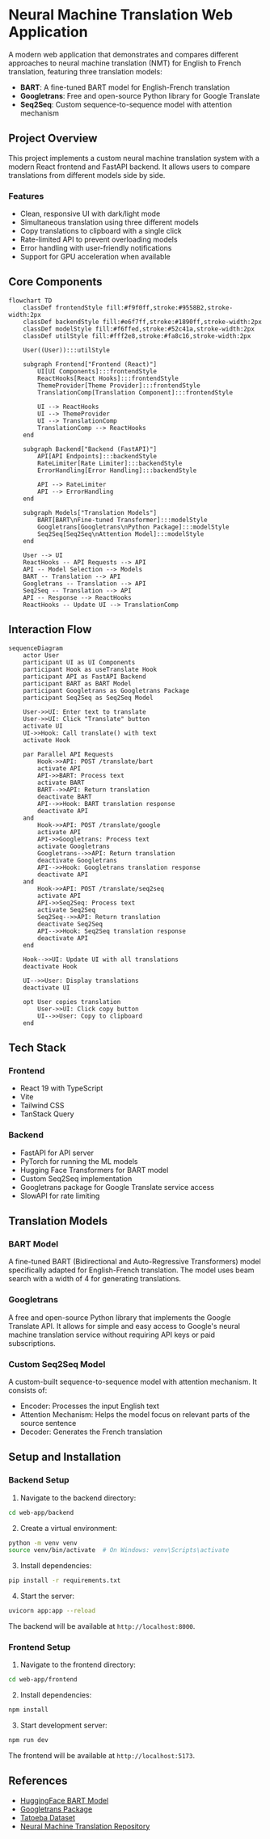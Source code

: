 # Neural Machine Translation Web Application

A modern web application that demonstrates and compares different approaches to neural machine translation (NMT) for English to French translation, featuring three translation models:

- **BART**: A fine-tuned BART model for English-French translation
- **Googletrans**: Free and open-source Python library for Google Translate
- **Seq2Seq**: Custom sequence-to-sequence model with attention mechanism

## Project Overview

This project implements a custom neural machine translation system with a modern React frontend and FastAPI backend. It allows users to compare translations from different models side by side.

### Features

- Clean, responsive UI with dark/light mode
- Simultaneous translation using three different models
- Copy translations to clipboard with a single click
- Rate-limited API to prevent overloading models
- Error handling with user-friendly notifications
- Support for GPU acceleration when available

## Core Components

```mermaid
flowchart TD
    classDef frontendStyle fill:#f9f0ff,stroke:#9558B2,stroke-width:2px
    classDef backendStyle fill:#e6f7ff,stroke:#1890ff,stroke-width:2px
    classDef modelStyle fill:#f6ffed,stroke:#52c41a,stroke-width:2px
    classDef utilStyle fill:#fff2e8,stroke:#fa8c16,stroke-width:2px

    User((User)):::utilStyle
    
    subgraph Frontend["Frontend (React)"]
        UI[UI Components]:::frontendStyle
        ReactHooks[React Hooks]:::frontendStyle
        ThemeProvider[Theme Provider]:::frontendStyle
        TranslationComp[Translation Component]:::frontendStyle
        
        UI --> ReactHooks
        UI --> ThemeProvider
        UI --> TranslationComp
        TranslationComp --> ReactHooks
    end
    
    subgraph Backend["Backend (FastAPI)"]
        API[API Endpoints]:::backendStyle
        RateLimiter[Rate Limiter]:::backendStyle
        ErrorHandling[Error Handling]:::backendStyle
        
        API --> RateLimiter
        API --> ErrorHandling
    end
    
    subgraph Models["Translation Models"]
        BART[BART\nFine-tuned Transformer]:::modelStyle
        Googletrans[Googletrans\nPython Package]:::modelStyle
        Seq2Seq[Seq2Seq\nAttention Model]:::modelStyle
    end
    
    User --> UI
    ReactHooks -- API Requests --> API
    API -- Model Selection --> Models
    BART -- Translation --> API
    Googletrans -- Translation --> API
    Seq2Seq -- Translation --> API
    API -- Response --> ReactHooks
    ReactHooks -- Update UI --> TranslationComp
```

## Interaction Flow

```mermaid
sequenceDiagram
    actor User
    participant UI as UI Components
    participant Hook as useTranslate Hook
    participant API as FastAPI Backend
    participant BART as BART Model
    participant Googletrans as Googletrans Package
    participant Seq2Seq as Seq2Seq Model
    
    User->>UI: Enter text to translate
    User->>UI: Click "Translate" button
    activate UI
    UI->>Hook: Call translate() with text
    activate Hook
    
    par Parallel API Requests
        Hook->>API: POST /translate/bart
        activate API
        API->>BART: Process text
        activate BART
        BART-->>API: Return translation
        deactivate BART
        API-->>Hook: BART translation response
        deactivate API
    and
        Hook->>API: POST /translate/google
        activate API
        API->>Googletrans: Process text
        activate Googletrans
        Googletrans-->>API: Return translation
        deactivate Googletrans
        API-->>Hook: Googletrans translation response
        deactivate API
    and
        Hook->>API: POST /translate/seq2seq
        activate API
        API->>Seq2Seq: Process text
        activate Seq2Seq
        Seq2Seq-->>API: Return translation
        deactivate Seq2Seq
        API-->>Hook: Seq2Seq translation response
        deactivate API
    end
    
    Hook-->>UI: Update UI with all translations
    deactivate Hook
    
    UI-->>User: Display translations
    deactivate UI
    
    opt User copies translation
        User->>UI: Click copy button
        UI-->>User: Copy to clipboard
    end
```

## Tech Stack

### Frontend
- React 19 with TypeScript
- Vite 
- Tailwind CSS
- TanStack Query

### Backend
- FastAPI for API server
- PyTorch for running the ML models
- Hugging Face Transformers for BART model
- Custom Seq2Seq implementation
- Googletrans package for Google Translate service access
- SlowAPI for rate limiting


## Translation Models

### BART Model
A fine-tuned BART (Bidirectional and Auto-Regressive Transformers) model specifically adapted for English-French translation. The model uses beam search with a width of 4 for generating translations.

### Googletrans
A free and open-source Python library that implements the Google Translate API. It allows for simple and easy access to Google's neural machine translation service without requiring API keys or paid subscriptions.

### Custom Seq2Seq Model
A custom-built sequence-to-sequence model with attention mechanism. It consists of:
- Encoder: Processes the input English text
- Attention Mechanism: Helps the model focus on relevant parts of the source sentence
- Decoder: Generates the French translation

## Setup and Installation

### Backend Setup

1. Navigate to the backend directory:
```bash
cd web-app/backend
```

2. Create a virtual environment:
```bash
python -m venv venv
source venv/bin/activate  # On Windows: venv\Scripts\activate
```

3. Install dependencies:
```bash
pip install -r requirements.txt
```

4. Start the server:
```bash
uvicorn app:app --reload
```

The backend will be available at `http://localhost:8000`.

### Frontend Setup

1. Navigate to the frontend directory:
```bash
cd web-app/frontend
```

2. Install dependencies:
```bash
npm install
```

3. Start development server:
```bash
npm run dev
```

The frontend will be available at `http://localhost:5173`.

## References

- [HuggingFace BART Model](https://huggingface.co/facebook/bart-base)
- [Googletrans Package](https://pypi.org/project/googletrans/)
- [Tatoeba Dataset](https://tatoeba.org/en/downloads)
- [Neural Machine Translation Repository](https://github.com/Guri10/neural-machine-translation)